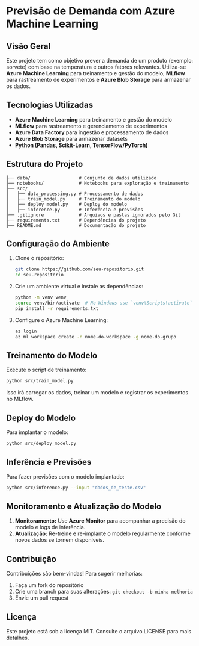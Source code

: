 # Previsão de Demanda com Azure Machine Learning

## Visão Geral
Este projeto tem como objetivo prever a demanda de um produto (exemplo: sorvete) com base na temperatura e outros fatores relevantes. Utiliza-se **Azure Machine Learning** para treinamento e gestão do modelo, **MLflow** para rastreamento de experimentos e **Azure Blob Storage** para armazenar os dados.

## Tecnologias Utilizadas
- **Azure Machine Learning** para treinamento e gestão do modelo
- **MLflow** para rastreamento e gerenciamento de experimentos
- **Azure Data Factory** para ingestão e processamento de dados
- **Azure Blob Storage** para armazenar datasets
- **Python (Pandas, Scikit-Learn, TensorFlow/PyTorch)**

## Estrutura do Projeto
```
├── data/                  # Conjunto de dados utilizado
├── notebooks/             # Notebooks para exploração e treinamento
├── src/
│   ├── data_processing.py # Processamento de dados
│   ├── train_model.py     # Treinamento do modelo
│   ├── deploy_model.py    # Deploy do modelo
│   ├── inference.py       # Inferência e previsões
├── .gitignore             # Arquivos e pastas ignorados pelo Git
├── requirements.txt       # Dependências do projeto
├── README.md              # Documentação do projeto
```

## Configuração do Ambiente
1. Clone o repositório:
   ```bash
   git clone https://github.com/seu-repositorio.git
   cd seu-repositorio
   ```
2. Crie um ambiente virtual e instale as dependências:
   ```bash
   python -m venv venv
   source venv/bin/activate  # No Windows use `venv\Scripts\activate`
   pip install -r requirements.txt
   ```
3. Configure o Azure Machine Learning:
   ```bash
   az login
   az ml workspace create -n nome-do-workspace -g nome-do-grupo
   ```

## Treinamento do Modelo
Execute o script de treinamento:
```bash
python src/train_model.py
```
Isso irá carregar os dados, treinar um modelo e registrar os experimentos no MLflow.

## Deploy do Modelo
Para implantar o modelo:
```bash
python src/deploy_model.py
```

## Inferência e Previsões
Para fazer previsões com o modelo implantado:
```bash
python src/inference.py --input "dados_de_teste.csv"
```

## Monitoramento e Atualização do Modelo
1. **Monitoramento:** Use **Azure Monitor** para acompanhar a precisão do modelo e logs de inferência.
2. **Atualização:** Re-treine e re-implante o modelo regularmente conforme novos dados se tornem disponíveis.

## Contribuição
Contribuições são bem-vindas! Para sugerir melhorias:
1. Faça um fork do repositório
2. Crie uma branch para suas alterações: `git checkout -b minha-melhoria`
3. Envie um pull request

## Licença
Este projeto está sob a licença MIT. Consulte o arquivo LICENSE para mais detalhes.

